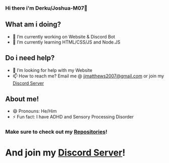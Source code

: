 ### Hi there i'm Derku/Joshua-M07👋

## What am i doing? 
- 🔭 I’m currently working on Website & Discord Bot
- 🌱 I’m currently learning HTML/CSS/JS and Node.JS

## Do i need help?
- 🤔 I’m looking for help with my Website
- 📫 How to reach me? Email me @ jjmatthews2007@gmail.com or join my [Discord Server](https://discord.gg/aZCZTRQ "It's good 😉")

## About me!
- 😄 Pronouns: He/Him
- ⚡ Fun fact: I have ADHD and Sensory Processing Disorder

### Make sure to check out my [Repositories](https://github.com/Joshua-M07?tab=repositories "Check them out!")!

# And join my [Discord Server](https;///discord.gg/aZCZTRQ "It's good 😉")!
